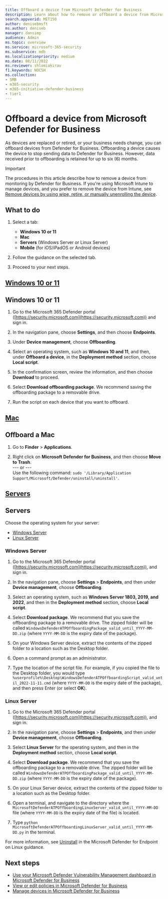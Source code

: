 ```yaml
---
title: Offboard a device from Microsoft Defender for Business
description: Learn about how to remove or offboard a device from Microsoft Defender for Business.
search.appverid: MET150
author: denisebmsft
ms.author: deniseb
manager: dansimp 
audience: Admin
ms.topic: overview
ms.service: microsoft-365-security
ms.subservice: mdb
ms.localizationpriority: medium
ms.date: 08/11/2022
ms.reviewer: shlomiakirav
f1.keywords: NOCSH 
ms.collection: 
- SMB
- m365-security
- m365-initiative-defender-business
- tier1
---
```


# Offboard a device from Microsoft Defender for Business

As devices are replaced or retired, or your business needs change, you can offboard devices from Defender for Business. Offboarding a device causes the device to stop sending data to Defender for Business. However, data received prior to offboarding is retained for up to six (6) months.

> [!IMPORTANT]
> The procedures in this article describe how to remove a device from monitoring by Defender for Business. If you're using Microsoft Intune to manage devices, and you prefer to remove the device from Intune, see [Remove devices by using wipe, retire, or manually unenrolling the device](/mem/intune/remote-actions/devices-wipe).

## What to do

1. Select a tab:

   - **Windows 10 or 11**
   - **Mac**
   - **Servers** (Windows Server or Linux Server)
   - **Mobile** (for iOS/iPadOS or Android devices)

2. Follow the guidance on the selected tab.
3. Proceed to your next steps. 

## [**Windows 10 or 11**](#tab/Windows1011)

## Windows 10 or 11

1. Go to the Microsoft 365 Defender portal ([https://security.microsoft.com](https://security.microsoft.com)) and sign in.

2. In the navigation pane, choose **Settings**, and then choose **Endpoints**.

3. Under **Device management**, choose **Offboarding**.

4. Select an operating system, such as **Windows 10 and 11**, and then, under **Offboard a device**, in the **Deployment method** section, choose **Local script**. 

5. In the confirmation screen, review the information, and then choose **Download** to proceed.

6. Select **Download offboarding package**. We recommend saving the offboarding package to a removable drive.

7. Run the script on each device that you want to offboard.

## [**Mac**](#tab/mac)

## Offboard a Mac

1. Go to **Finder** > **Applications**. 

2. Right click on **Microsoft Defender for Business**, and then choose **Move to Trash**. <br/>--- or --- <br/> Use the following command: `sudo '/Library/Application Support/Microsoft/Defender/uninstall/uninstall'`.

## [**Servers**](#tab/Servers)

## Servers

Choose the operating system for your server:

- [Windows Server](#windows-server)
- [Linux Server](#linux-server)

### Windows Server

1. Go to the Microsoft 365 Defender portal ([https://security.microsoft.com](https://security.microsoft.com)), and sign in.

2. In the navigation pane, choose **Settings** > **Endpoints**, and then under **Device management**, choose **Offboarding**.

3. Select an operating system, such as **Windows Server 1803, 2019, and 2022**, and then in the **Deployment method** section, choose **Local script**. 

4. Select **Download package**. We recommend that you save the offboarding package to a removable drive. The zipped folder will be called `WindowsDefenderATPOffboardingPackage_valid_until_YYYY-MM-DD.zip` (where `YYYY-MM-DD` is the expiry date of the package).

5. On your Windows Server device, extract the contents of the zipped folder to a location such as the Desktop folder.  

6. Open a command prompt as an administrator.

7. Type the location of the script file. For example, if you copied the file to the Desktop folder, you would type `%userprofile%\Desktop\WindowsDefenderATPOffboardingScript_valid_until_2022-11-11.cmd` (where `YYYY-MM-DD` is the expiry date of the package), and then press Enter (or select **OK**).

### Linux Server

1. Go to the Microsoft 365 Defender portal ([https://security.microsoft.com](https://security.microsoft.com)), and sign in.

2. In the navigation pane, choose **Settings** > **Endpoints**, and then under **Device management**, choose **Offboarding**.

3. Select **Linux Server** for the operating system, and then in the **Deployment method** section, choose **Local script**. 

4. Select **Download package**. We recommend that you save the offboarding package to a removable drive. The zipped folder will be called `WindowsDefenderATPOffboardingPackage_valid_until_YYYY-MM-DD.zip` (where `YYYY-MM-DD` is the expiry date of the package).

5. On your Linux Server device, extract the contents of the zipped folder to a location such as the Desktop folder.  

6. Open a terminal, and navigate to the directory where the `MicrosoftDefenderATPOffboardingLinuxServer_valid_until_YYYY-MM-DD` file (where `YYYY-MM-DD` is the expiry date of the file) is located.

7. Type `python MicrosoftDefenderATPOffboardingLinuxServer_valid_until_YYYY-MM-DD.py` in the terminal.

For more information, see [Uninstall](../defender-endpoint/linux-resources.md) in the Microsoft Defender for Endpoint on Linux guidance.

## Next steps

- [Use your Microsoft Defender Vulnerability Management dashboard in Microsoft Defender for Business](mdb-view-tvm-dashboard.md)
- [View or edit policies in Microsoft Defender for Business](mdb-view-edit-create-policies.md)
- [Manage devices in Microsoft Defender for Business](mdb-manage-devices.md)